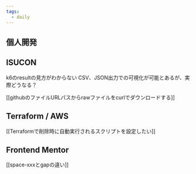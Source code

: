 ```yaml
---
tags:
  - daily
---
```


## 個人開発

## ISUCON
k6のresultの見方がわからない
CSV、JSON出力での可視化が可能とあるが、実際どうなる？

[[githubのファイルURLパスからrawファイルをcurlでダウンロードする]]

## Terraform / AWS

[[Terraformで削除時に自動実行されるスクリプトを設定したい]]

## Frontend Mentor
[[space-xxxとgapの違い]]


